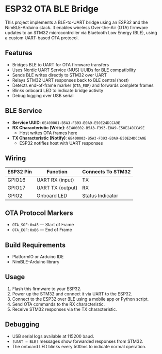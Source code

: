 # ESP32 OTA BLE Bridge

This project implements a BLE-to-UART bridge using an ESP32 and the NimBLE-Arduino stack. It enables wireless Over-the-Air (OTA) firmware updates to an STM32 microcontroller via Bluetooth Low Energy (BLE), using a custom UART-based OTA protocol.

## Features

- Bridges BLE to UART for OTA firmware transfers
- Uses Nordic UART Service (NUS) UUIDs for BLE compatibility
- Sends BLE writes directly to STM32 over UART
- Relays STM32 UART responses back to BLE central (host)
- Detects end-of-frame marker (`OTA_EOF`) and forwards complete frames
- Blinks onboard LED to indicate bridge activity
- Debug logging over USB serial

## BLE Service

- **Service UUID**: `6E400001-B5A3-F393-E0A9-E50E24DCCA9E`
- **RX Characteristic (Write)**: `6E400002-B5A3-F393-E0A9-E50E24DCCA9E`
  - Host writes OTA frames here
- **TX Characteristic (Notify)**: `6E400003-B5A3-F393-E0A9-E50E24DCCA9E`
  - ESP32 notifies host with UART responses

## Wiring

| ESP32 Pin | Function          | Connects To STM32 |
|-----------|-------------------|-------------------|
| GPIO16    | UART RX (input)   | TX                |
| GPIO17    | UART TX (output)  | RX                |
| GPIO2     | Onboard LED       | Status Indicator  |

## OTA Protocol Markers

- `OTA_SOF`: `0xA5` — Start of Frame
- `OTA_EOF`: `0xB6` — End of Frame

## Build Requirements

- PlatformIO or Arduino IDE
- NimBLE-Arduino library

## Usage

1. Flash this firmware to your ESP32.
2. Power up the STM32 and connect it via UART to the ESP32.
3. Connect to the ESP32 over BLE using a mobile app or Python script.
4. Send OTA commands to the RX characteristic.
5. Receive STM32 responses via the TX characteristic.

## Debugging

- USB serial logs available at 115200 baud.
- `[UART → BLE]` messages show forwarded responses from STM32.
- The onboard LED blinks every 500ms to indicate normal operation.
